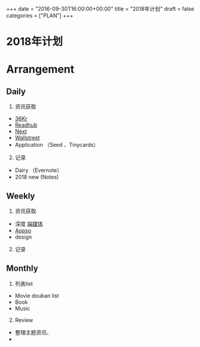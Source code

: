 +++
date = "2016-09-30T16:00:00+00:00"
title = "2018年计划"
draft = false
categories = ["PLAN"]
+++
# 2018年计划
# **Arrangement** 
## Daily
  1. 资讯获取 
 - [36Kr](http://36kr.com/newsflashes)
 - [Readhub](https://readhub.me/)
 - [Next](http://next.36kr.com/posts )
 - [Wallstreet](https://wallstreetcn.com/live/global?from=navbar )
 - Application （Seed 、Tinycards）
  2. 记录
 - Dairy （Evernote）
 - 2018 new  (Notes)
 
## Weekly 
 1. 资讯获取
- 深度 [端媒体](https://theinitium.com/)
- [Appso](http://www.ifanr.com/app)
- design 
 2. 记录

## Monthly 
1. 列表list 
  - Movie
  douban list 
  - Book
  - Music
2. Review 
  - 整理主题资讯、
  - 
  
  

  